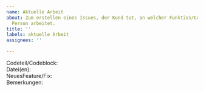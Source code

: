 ```yaml
---
name: Aktuelle Arbeit
about: Zum erstellen eines Issues, der Kund tut, an welcher Funktion/Codeblock eine
  Person arbeitet.
title: ''
labels: aktuelle Arbeit
assignees: ''

---
```


Codeteil/Codeblock: 
<br />Datei(en):
<br />NeuesFeature/Fix:
<br />Bemerkungen:
